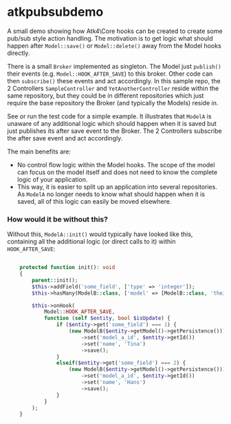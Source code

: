 # atkpubsubdemo

A small demo showing how Atk4\Core hooks can be created to create some pub/sub style action handling. The motivation
is to get logic what should happen after `Model::save()` or `Model::delete()` away from the Model hooks directly.

There is a small `Broker` implemented as singleton. The Model just `publish()` their events (e.g. `Model::HOOK_AFTER_SAVE`) 
to this broker.
Other code can then `subscribe()` these events and act accordingly. In this sample repo, the 2 Controllers `SampleController` 
and `YetAnotherController` reside within the same repository, but they could be in different repositories which just
require the base repository the Broker (and typically the Models) reside in.

See or run the test code for a simple example. It illustrates that `ModelA` is unaware of any additional logic which
should happen when it is saved but just publishes its after save event to the Broker. The 2 Controllers subscribe the 
after save event and act accordingly.

The main benefits are:
- No control flow logic within the Model hooks. The scope of the model can focus on the model itself and does not need to know the complete logic of your application.
- This way, it is easier to split up an application into several repositories. As `ModelA` no longer needs to know what should happen when it is saved, all of this logic can easily be moved elsewhere. 



### How would it be without this?
Without this, `ModelA::init()` would typically have looked like this, containing all the additional logic (or direct calls to it) within `HOOK_AFTER_SAVE`: 
```php

    protected function init(): void
    {
        parent::init();
        $this->addField('some_field', ['type' => 'integer']);
        $this->hasMany(ModelB::class, ['model' => [ModelB::class, 'theirField' => 'model_a_id']]);

        $this->onHook(
            Model::HOOK_AFTER_SAVE,
            function (self $entity, bool $isUpdate) {
                if ($entity->get('some_field') === 1) {
                    (new ModelB($entity->getModel()->getPersistence()))->createEntity()
                        ->set('model_a_id', $entity->getId())
                        ->set('name', 'Tina')
                        ->save();
                }
                elseif($entity->get('some_field') === 2) {
                    (new ModelB($entity->getModel()->getPersistence()))->createEntity()
                        ->set('model_a_id', $entity->getId())
                        ->set('name', 'Hans')
                        ->save();
                }
            }
        );
    }
```
